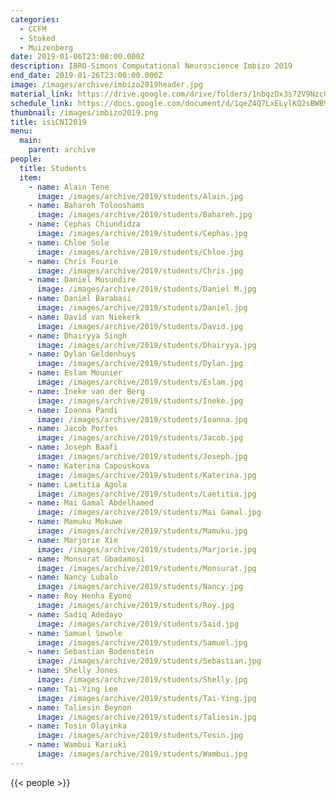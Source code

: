 ```yaml
---
categories:
  - CCFM
  - Stoked
  - Muizenberg
date: 2019-01-06T23:00:00.000Z
description: IBRO-Simons Computational Neuroscience Imbizo 2019
end_date: 2019-01-26T23:00:00.000Z
image: /images/archive/imbizo2019header.jpg
material_link: https://drive.google.com/drive/folders/1nbqzDx3s72V9Nzc0RTJrNU7G8CjkrTnt
schedule_link: https://docs.google.com/document/d/1qeZ4Q7LxELylKQ2sBWB91pQX6XKZqUcvCzib7RwiSuE?usp=sharing
thumbnail: /images/imbizo2019.png
title: isiCNI2019
menu:
  main:
    parent: archive
people:
  title: Students
  item:
    - name: Alain Tene
      image: /images/archive/2019/students/Alain.jpg
    - name: Bahareh Tolooshams
      image: /images/archive/2019/students/Bahareh.jpg
    - name: Cephas Chiundidza
      image: /images/archive/2019/students/Cephas.jpg
    - name: Chloe Sole
      image: /images/archive/2019/students/Chloe.jpg
    - name: Chris Fourie
      image: /images/archive/2019/students/Chris.jpg
    - name: Daniel Musundire
      image: /images/archive/2019/students/Daniel M.jpg
    - name: Daniel Barabasi
      image: /images/archive/2019/students/Daniel.jpg
    - name: David van Niekerk
      image: /images/archive/2019/students/David.jpg
    - name: Dhairyya Singh
      image: /images/archive/2019/students/Dhairyya.jpg
    - name: Dylan Geldenhuys
      image: /images/archive/2019/students/Dylan.jpg
    - name: Eslam Mounier
      image: /images/archive/2019/students/Eslam.jpg
    - name: Ineke van der Berg
      image: /images/archive/2019/students/Ineke.jpg
    - name: Ioanna Pandi
      image: /images/archive/2019/students/Ioanna.jpg
    - name: Jacob Portes
      image: /images/archive/2019/students/Jacob.jpg
    - name: Joseph Baafi
      image: /images/archive/2019/students/Joseph.jpg
    - name: Katerina Capouskova
      image: /images/archive/2019/students/Katerina.jpg
    - name: Laetitia Agola
      image: /images/archive/2019/students/Laetitia.jpg
    - name: Mai Gamal Abdelhamed
      image: /images/archive/2019/students/Mai Gamal.jpg
    - name: Mamuku Mokuwe
      image: /images/archive/2019/students/Mamuku.jpg
    - name: Marjorie Xie
      image: /images/archive/2019/students/Marjorie.jpg
    - name: Monsurat Gbadamosi
      image: /images/archive/2019/students/Monsurat.jpg
    - name: Nancy Lubalo
      image: /images/archive/2019/students/Nancy.jpg
    - name: Roy Henha Eyono
      image: /images/archive/2019/students/Roy.jpg
    - name: Sadiq Adedayo
      image: /images/archive/2019/students/Said.jpg
    - name: Samuel Sowole
      image: /images/archive/2019/students/Samuel.jpg
    - name: Sebastian Bodenstein
      image: /images/archive/2019/students/Sebastian.jpg
    - name: Shelly Jones
      image: /images/archive/2019/students/Shelly.jpg
    - name: Tai-Ying Lee
      image: /images/archive/2019/students/Tai-Ying.jpg
    - name: Taliesin Beynon
      image: /images/archive/2019/students/Taliesin.jpg
    - name: Tosin Olayinka
      image: /images/archive/2019/students/Tosin.jpg
    - name: Wambui Kariuki
      image: /images/archive/2019/students/Wambui.jpg
---
```

<!--more-->
{{< people >}}